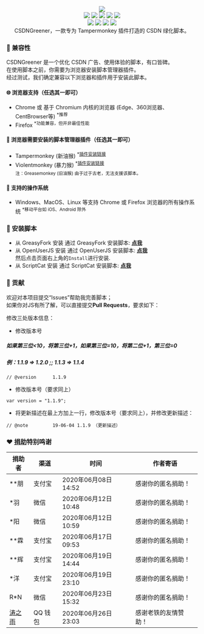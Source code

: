 <p align=center>
  <img src="https://user-images.githubusercontent.com/6754458/130888102-4b7b35b4-6532-4967-90df-118123ee8653.png"/>
  <br>
  <a title="Hits" target="_blank" href="https://github.com/88250/hits"><img src="https://hits.b3log.org/adlered/CSDNGreener.svg"></a>
  <img src="https://img.shields.io/github/stars/adlered/CSDNGreener?style=flat-square"/>
  <img src="https://img.shields.io/github/contributors/adlered/CSDNGreener?style=flat-square"/>
  <img src="https://img.shields.io/github/commit-activity/y/adlered/CSDNGreener?style=flat-square"/>
  <img src="https://img.shields.io/github/last-commit/adlered/CSDNGreener?style=flat-square"/>
  <br>
  <img src="https://img.shields.io/github/issues/adlered/CSDNGreener?style=flat-square"/>
  <img src="https://img.shields.io/github/issues-pr/adlered/CSDNGreener?style=flat-square"/>
  <img src="https://img.shields.io/github/watchers/adlered/CSDNGreener?style=flat-square"/>
  <img src="https://img.shields.io/github/issues-closed/adlered/CSDNGreener?style=flat-square"/>
  <br>
  CSDNGreener，一款专为 Tampermonkey 插件打造的 CSDN 绿化脚本。
</p>

### :iphone: 兼容性

CSDNGreener 是一个优化 CSDN 广告、使用体验的脚本，有口皆碑。  
在使用脚本之前，你需要为浏览器安装脚本管理器插件。  
经过测试，我们确定兼容以下浏览器和插件用于安装此脚本。

#### :globe_with_meridians: 浏览器支持（任选其一即可）

* Chrome 或 基于 Chromium 内核的浏览器 (Edge、360浏览器、CentBrowser等) <sup>*推荐</sup>  
* Firefox <sup>*功能兼容，但并非最佳性能</sup>

#### :see_no_evil: 浏览器需要安装的脚本管理器插件（任选其一即可）

* Tampermonkey (新油猴) <sup>*<a href="https://www.tampermonkey.net/">插件安装链接</a></sup>  
* Violentmonkey (暴力猴) <sup>*<a href="https://violentmonkey.github.io/get-it/">插件安装链接</a></sup>  
<sub>注：Greasemonkey (旧油猴) 由于过于古老，无法支援该脚本。</sub>

#### :test_tube: 支持的操作系统

* Windows、MacOS、Linux 等支持 Chrome 或 Firefox 浏览器的所有操作系统 <sup>*移动平台如 iOS、Android 除外</sup>

### :page_facing_up: 安装脚本

* 从 GreasyFork 安装
通过 GreasyFork 安装脚本: **[点我](https://greasyfork.org/zh-CN/scripts/378351)**  
* 从 OpenUserJS 安装
通过 OpenUserJS 安装脚本: **[点我](https://openuserjs.org/scripts/AdlerED/%E6%9C%80%E5%BC%BA%E7%9A%84%E8%80%81%E7%89%8C%E8%84%9A%E6%9C%ACCSDNGreener%EF%BC%9ACSDN%E5%B9%BF%E5%91%8A%E5%AE%8C%E5%85%A8%E8%BF%87%E6%BB%A4%E3%80%81%E4%BA%BA%E6%80%A7%E5%8C%96%E8%84%9A%E6%9C%AC%E4%BC%98%E5%8C%96)**  
然后点击页面右上角的`Install`进行安装.
* 从 ScriptCat 安装
通过 ScriptCat 安装脚本: **[点我](https://scriptcat.org/script-show-page/534)**

### :rocket: 贡献
欢迎对本项目提交“Issues”帮助我完善脚本；  
如果你对JS有所了解，可以直接提交**Pull Requests**，要求如下：

修改三处版本信息：

* 修改版本号  

##### 如果第三位<10，将第三位+1，如果第三位=10，将第二位+1，第三位=0   
##### 例：1.1.9 => 1.2.0 ;; 1.1.3 => 1.1.4
```
// @version      1.1.9
```

* 修改版本号（要求同上）

```
var version = "1.1.9";
```

* 将更新描述在最上方加上一行，修改版本号（要求同上），并修改更新描述：

```
// @note         19-06-04 1.1.9 （更新描述）
```

### :heart: [捐助](https://doc.stackoverflow.wiki/web/#/21?page_id=138)特别鸣谢

| 捐助者 | 渠道 | 时间 | 作者寄语 |
| ------ | ------ |  ------ | ------ |
| *\*朋 | 支付宝 | 2020年06月08日 14:52 | 感谢你的匿名捐助！ |
| *羽 | 微信 | 2020年06月12日 10:48 | 感谢你的匿名捐助！ |
| *阳 | 微信 | 2020年06月12日 10:59 | 感谢你的匿名捐助！ |
| *\*霖 | 支付宝 | 2020年06月17日 09:53 | 感谢你的匿名捐助！ |
| *\*辉 | 支付宝 | 2020年06月19日 14:44 | 感谢你的匿名捐助！ |
| *洋 | 支付宝 | 2020年06月19日 23:10 | 感谢你的匿名捐助！ |
| R*N | 微信 | 2020年06月23日 15:32 | 感谢你的匿名捐助！ |
| [涛之雨](https://greasyfork.org/zh-CN/users/447976-%E6%B6%9B%E4%B9%8B%E9%9B%A8) | QQ 钱包 | 2020年06月26日 23:03 | 感谢老铁的友情赞助！ |
